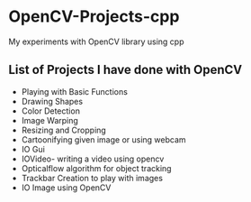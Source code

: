 # OpenCV-Projects-cpp
My experiments with OpenCV library using cpp

## List of Projects I have done with OpenCV

* Playing with Basic Functions
* Drawing Shapes
* Color Detection
* Image Warping
* Resizing and Cropping
* Cartoonifying given image or using webcam
* IO Gui
* IOVideo- writing a video using opencv
* Opticalflow algorithm for object tracking
* Trackbar Creation to play with images
* IO Image using OpenCV
